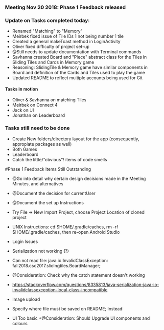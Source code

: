 ### Meeting Nov 20 2018: Phase 1 Feedback released

### Update on Tasks completed today:
+ Renamed "Matching" to "Memory"
+ Meirbek fixed issue of Tile IDs 1 not being number 1 tile
+ Created a general makeToast method in LoginActivity
+ Oliver fixed difficulty of project set-up
 + @Still needs to update documentation with Terminal commands
+ Savhanna created Board and "Piece" abstract class for the Tiles in Sliding Tiles and Cards in Memory game
 + Reasoning: SlidingTile & Memory game have similar components in Board and definition of the Cards and Tiles
   used to play the game
+ Updated README to reflect multiple accounts being used for Git

#### Tasks in motion
+ Oliver & Savhanna on matching Tiles
+ Meirbek on Connect 4
+ Jack on UI
+ Jonathan on Leaderboard

### Tasks still need to be done
+ Create New folders/directory layout for the app (consequently, appropiate packages as well)
+ Both Games
+ Leaderboard
+ Catch the little/"obvious"! items of code smells

#Phase 1 Feedback Items Still Outstanding

+ @Go into detail why certain design decisions made in the Meeting Minutes, and alternatives
 + @Document the decision for currentUser
+ @Document the set up Instructions
 + Try File -> New Import Project, choose Project Location of cloned project
 + UNIX Instructions: cd $HOME/.gradle/caches, rm -rf $HOME/.gradle/caches, then re-open Android Studio

+ Login Issues
 + Serialization not working (?)
 + Can not read file: java.io.InvalidClassException: fall2018.csc2017.slidingtiles.BoardManager;
  + @Consideration: Check why the catch statement doesn't working
  + https://stackoverflow.com/questions/8335813/java-serialization-java-io-invalidclassexception-local-class-incompatible  

+ Image upload
 + Specify where file must be saved on README; Instead
 
+ UI Too basic
 +@Consideration: Should Upgrade UI components and colours